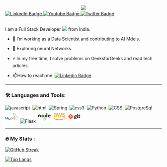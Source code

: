<div id="header" align="center">
  <img src="https://media.giphy.com/media/M9gbBd9nbDrOTu1Mqx/giphy.gif" width="100"/>
</div>

<div id="badges">
  <a href="your-linkedin-URL">
    <img src="https://img.shields.io/badge/LinkedIn-blue?style=for-the-badge&logo=linkedin&logoColor=white" alt="LinkedIn Badge"/>
  </a>
  <a href="your-youtube-URL">
    <img src="https://img.shields.io/badge/YouTube-red?style=for-the-badge&logo=youtube&logoColor=white" alt="Youtube Badge"/>
  </a>
  <a href="your-twitter-URL">
    <img src="https://img.shields.io/badge/Twitter-blue?style=for-the-badge&logo=twitter&logoColor=white" alt="Twitter Badge"/>
  </a>
</div>
<div>
<img src="https://komarev.com/ghpvc/?username=kamatealif&style=flat-square&color=blue" alt=""/>
</div>

I am a Full Stack Developer <img src="https://media.giphy.com/media/WUlplcMpOCEmTGBtBW/giphy.gif" width="30"> from India.

- :telescope: I’m working as a Data Scientist and contributing to AI Mdels.

- :seedling: Exploring neural Networks.

- :zap: In my free time, I solve problems on GeeksforGeeks and read tech articles.

- :mailbox:How to reach me: [![Linkedin Badge](https://img.shields.io/badge/-kakbar-blue?style=flat&logo=Linkedin&logoColor=white)](https://www.linkedin.com/in/alip-kamate-722917261/)

---
### :hammer_and_wrench: Languages and Tools: 

<div>
  <img src="https://github.com/devicons/icons/javascript/javascript-original.svg" title="javascript" alt="javascript" width="40" height="40"/>&nbsp;
  <img src="https://github.com/icons/html5/html5-original-wordmark.svg" title="html" alt="html" width="40" height="40"/>&nbsp;
  <img src="https://github.com/devicons/" title="Spring" alt="Spring" width="40" height="40"/>&nbsp;
  <img src="https://github.com/devicons/icons/Pytorch/css3-original-wordmark.svg" title="css3 UI" alt="css3" width="40" height="40"/>&nbsp;
  <img src="https://github.com/icons/python/python-original-wordmark.svg" title="Python" alt="Python" width="40" height="40"/>&nbsp;
  <img src="https://github.com/devicons/icons/pytorch/pytorch-original-wordmark.svg"  title="Pytorch" alt="CSS" width="40" height="40"/>&nbsp;
  <img src="https://github.com/devicons/icons/postgresql/postgresql-original-wordmark.svg" title="PostgreSql" alt="PostgreSql" width="40" height="40"/>&nbsp;
  <img src="https://github.com/devicons/devicon/blob/master/icons/mysql/mysql-original-wordmark.svg" title="MySQL"  alt="MySQL" width="40" height="40"/>&nbsp;
  <img src="https://github.com/icons/flask/flask-original-wordmark.svg" title="Flask" alt="Flask" width="40" height="40"/>&nbsp;
  <img src="https://github.com/devicons/devicon/blob/master/icons/nodejs/nodejs-original-wordmark.svg" title="NodeJS" alt="NodeJS" width="40" height="40"/>&nbsp;
  <img src="https://github.com/devicons/devicon/blob/master/icons/amazonwebservices/amazonwebservices-plain-wordmark.svg" title="AWS" alt="AWS" width="40" height="40"/>&nbsp;
  <img src="https://github.com/devicons/devicon/blob/master/icons/git/git-original-wordmark.svg" title="Git" **alt="Git" width="40" height="40"/>
</div>

---
### :fire: My Stats :

[![GitHub Streak](http://github-readme-streak-stats.herokuapp.com?user=kamatealif&theme=dark&background=000000)](https://git.io/streak-stats)

[![Top Langs](https://github-readme-stats.vercel.app/api/top-langs/?username=kamatealif&layout=compact&theme=vision-friendly-dark)](https://github.com/anuraghazra/github-readme-stats)